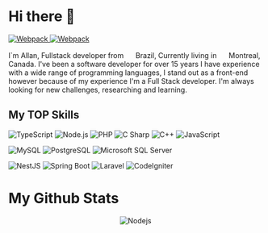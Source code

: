 
# Hi there 👋

<p>
  <a href="https://www.linkedin.com/in/allanbarcelos/">
    <img alt="Webpack" src="https://img.shields.io/badge/-Allan Barcelos-0E76A8?style=flat-square&logo=linkedin&logoColor=white" /> 
  </a>
  <a href="https://open.spotify.com/playlist/20CemQuvW1u0rFqNEIYyfr">
    <img alt="Webpack" src="https://img.shields.io/badge/-Allan Barcelos-1DB954?style=flat-square&logo=spotify&logoColor=white" /> 
  </a>
</p>

<p>I`m Allan, Fullstack developer from <img src="https://cdn-icons-png.flaticon.com/512/206/206597.png" width="16"/> Brazil, Currently living in <img src="https://cdn-icons-png.flaticon.com/512/206/206609.png" width="16"/> Montreal, Canada. I've been a software developer for over 15 years I have experience with a wide range of programming languages, I stand out as a front-end however because of my experience I'm a Full Stack developer. I'm always looking for new challenges, researching and learning.</p>

## My TOP Skills

![TypeScript](https://img.shields.io/static/v1?style=for-the-badge&message=TypeScript&color=3178C6&logo=TypeScript&logoColor=FFFFFF&label=) ![Node.js](https://img.shields.io/static/v1?style=for-the-badge&message=Node.js&color=339933&logo=Node.js&logoColor=FFFFFF&label=) ![PHP](https://img.shields.io/static/v1?style=for-the-badge&message=PHP&color=777BB4&logo=PHP&logoColor=FFFFFF&label=) ![C Sharp](https://img.shields.io/static/v1?style=for-the-badge&message=C+Sharp&color=239120&logo=C+Sharp&logoColor=FFFFFF&label=) ![C++](https://img.shields.io/static/v1?style=for-the-badge&message=C%2B%2B&color=00599C&logo=C%2B%2B&logoColor=FFFFFF&label=) ![JavaScript](https://img.shields.io/static/v1?style=for-the-badge&message=JavaScript&color=222222&logo=JavaScript&logoColor=F7DF1E&label=)

![MySQL](https://img.shields.io/static/v1?style=for-the-badge&message=MySQL&color=4479A1&logo=MySQL&logoColor=FFFFFF&label=) ![PostgreSQL](https://img.shields.io/static/v1?style=for-the-badge&message=PostgreSQL&color=4169E1&logo=PostgreSQL&logoColor=FFFFFF&label=) ![Microsoft SQL Server](https://img.shields.io/static/v1?style=for-the-badge&message=Microsoft+SQL+Server&color=CC2927&logo=Microsoft+SQL+Server&logoColor=FFFFFF&label=)

![NestJS](https://img.shields.io/static/v1?style=for-the-badge&message=NestJS&color=E0234E&logo=NestJS&logoColor=FFFFFF&label=) ![Spring Boot](https://img.shields.io/static/v1?style=for-the-badge&message=Spring+Boot&color=6DB33F&logo=Spring+Boot&logoColor=FFFFFF&label=) ![Laravel](https://img.shields.io/static/v1?style=for-the-badge&message=Laravel&color=FF2D20&logo=Laravel&logoColor=FFFFFF&label=) ![CodeIgniter](https://img.shields.io/static/v1?style=for-the-badge&message=CodeIgniter&color=EF4223&logo=CodeIgniter&logoColor=FFFFFF&label=)
<br />


# My Github Stats
  
<p align="center">
  <img alt="Nodejs" src="https://github-readme-stats-azure-mu.vercel.app/api?username=allanbarcelos&count_private=true&show_icons=true&include_all_commits=true" />
</div>

